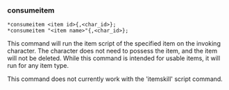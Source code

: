 ### consumeitem
```
*consumeitem <item id>{,<char_id>};
*consumeitem "<item name>"{,<char_id>};
```

This command will run the item script of the specified item on the invoking
character. The character does not need to possess the item, and the item will
not be deleted. While this command is intended for usable items, it will run
for any item type.

This command does not currently work with the 'itemskill' script command.
